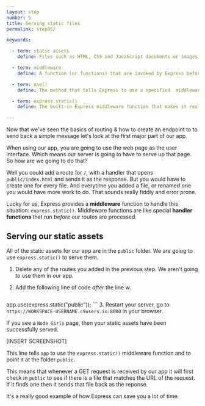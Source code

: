 ```yaml
---
layout: step
number: 5
title: Serving static files
permalink: step05/

keywords:

  - term: static assets
    define: Files such as HTML, CSS and JavaScript documents or images that you want to appear in the browser.

  - term: middleware
    define: A function (or functions) that are invoked by Express before your final request handler is executed. Middleware sits between a raw request and its final intended route.

  - term: use()
    define: The method that tells Express to use a specified  middleware function.

  - term: express.static()
    define: The built-in Express middleware function that makes it really easy to serve static assets. Read more about it in the  [Express docs](http://expressjs.com/en/starter/static-files.html).

---
```


Now that we've seen the basics of routing & how to create an endpoint to to send back a simple message let's look at the first major part of our app.  

When using our app, you are going to use the web page as the user interface.  Which means our server is going to have to serve up that page.  So how are we going to do that?

Well you could add a route for `/`, with a handler that opens `public/index.html` and sends it as the response. But you would have to create one for every file.  And everytime you added a file, or renamed one you would have more work to do.  That sounds really fiddly and error prone.  

Lucky for us, Express provides a **middleware** function to handle this situation: `express.static()`.  Middleware functions are like special **handler functions** that run *before* our routes are processed.  

## Serving our static assets

All of the static assets for our app are in the `public` folder.  We are going to use `express.static()` to serve them.

1. Delete any of the routes you added in the previous step.  We aren't going to use them in our app.
2. Add the following line of code *after* the line w.

    ```javascript
app.use(express.static("public"));
    ```
3. Restart your server, go to `https://WORKSPACE-USERNAME.c9users.io:8080` in your browser.

 If you see a `Node Girls` page, then your static assets have been successfully served.

[INSERT SCREENSHOT]

This line tells `app` to use the `express.static()` middleware function and to point it at the folder `public`.

This means that whenever a GET request is received by our app it will first check in `public` to see if there is a file that matches the URL of the request.  If it finds one then it sends that file back as the reponse.

It's a really good example of how Express can save you a lot of time.
